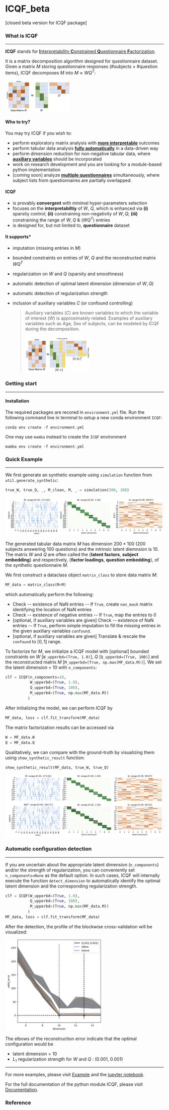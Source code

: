 # ICQF_beta
[closed beta version for ICQF package]

### What is ICQF

---

**ICQF** stands for <u>**I**nterpretability **C**onstrained **Q**uestionnaire **F**actorization</u>. 

It is a matrix decomposition algorithm designed for questionnaire dataset. Given a matrix $M$ storing questionnaire responses (#subjects $\times$ #question items), ICQF decomposes $M$ into $M \approx WQ^T$:

<img src="README.assets/image-20230721094555872.png" alt="image-20230721094555872" style="zoom:20%;" />

#### Who to try?

You may try ICQF if you wish to:

- perform exploratory matrix analysis with **<u>more interpretable</u>** outcomes
- perform tabular data analysis **<u>fully automatically</u>** in a data-driven way
- perform dimension reduction for non-negative tabular data, where **<u>auxiliary variables</u>** should be incorporated
- work on research development and you are looking for a module-based python implementation
- [coming soon] analyze **<u>multiple questionnaires</u>** simultaneously, where subject lists from questionnaires are partially overlapped.

#### ICQF

- is provably **convergent** with minimal hyper-parameters selection
- focuses on the **interpretabiltiy** of $W$, $Q$, which is enhanced via **(i)** sparsity control; **(ii)** constraining non-negativity of $W, Q$; **(iii)** constraining the range of $W, Q$ &  $(WQ^T)$ entries
- is designed for, but not limited to, **questionnaire** dataset

#### It supports*

- imputation (missing entries in $M$)

- bounded constraints on entries of $W$, $Q$ and the reconstructed matrix $WQ^T$

- regularization on $W$ and $Q$ (sparsity and smoothness)

- automatic detection of optimal latent dimension (dimension of $W, Q$)

- automatic detection of regularization strength

- inclusion of auxiliary variables $C$ (or confound controlling)

  > Auxiliary variables ($C$) are known variables to which the variable of interest ($W$) is approximately related. Examples of auxiliary variables such as Age, Sex of subjects, can be modeled by ICQF during the decomposition.
  >
  > <img src="README.assets/image-20230721095253704.png" alt="image-20230721095253704" style="zoom:20%;" />

### Getting start

---

#### Installation

The required packages are recored in `environment.yml` file. Run the following command line in terminal to setup a new conda environment `ICQF`:

```
conda env create -f environment.yml
```

One may use `mamba` instead to create the `ICQF` environment

```
mamba env create -f environment.yml
```

### Quick Example

---

We first generate an synthetic example using `simulation` function from `util.generate_synthetic`:

```python
true_W, true_Q, _, M_clean, M, _ = simulation(200, 100)
```

<img src="README.assets/image-20230721143206049.png" alt="image-20230721143206049" style="zoom:50%;" />

The generated tabular data matrix $M$ has dimension $200 \times 100$ ($200$ subjects answering $100$ questions) and the intrinsic latent diemnsion is $10$.  The matrix $W$ and $Q$ are often called the {**latent factors**, **subject embedding**} and respectively,  {**factor loadings**, **question embedding**}, of the synthetic questionnaire $M$.

We first construct a dataclass object `matrix_class` to store data matrix $M$:

```python
MF_data = matrix_class(M=M)
```

which automatically perform the following:

- Check -- existence of NaN entries -- If `True`, create `nan_mask` matrix identifying the location of NaN entries
- Check -- existence of negative entries -- If `True`, map the entries to $0$
- [optional, if auxiliary variables are given]
  Check -- existence of NaN entries -- If `True`, perform simple imputation to fill the missing entries in the given auxiliary variables `confound`.
- [optional, if auxiliary variables are given]
  Translate & rescale the `confound` to $[0,1]$ range.

To factorize for $M$, we initialize a ICQF model with [optional] bounded constraints on $W$ [`W_upperbd=(True, 1.0)`], $Q$ [`Q_upperbd=(True, 100)`] and the reconstructed matrix $M$ [`M_upperbd=(True, np.max(MF_data.M))`]. We set the latent dimension = 10 with `n_components`: 

```python
clf = ICQF(n_components=10,
           W_upperbd=(True, 1.0),
           Q_upperbd=(True, 100),
           M_upperbd=(True, np.max(MF_data.M))
          )
```

After initializing the model, we can perform ICQF by

```python
MF_data, loss = clf.fit_transform(MF_data)
```

The matrix factorization results can be accessed via

```python
W = MF_data.W
Q = MF_data.Q
```

Qualitatively, we can compare with the ground-truth by visualizing them using `show_synthetic_result` function:

```
show_synthetic_result(MF_data, true_W, true_Q)
```

<img src="README.assets/image-20230721143223896.png" alt="image-20230721143223896" style="zoom:50%;" />

### Automatic configuration detection

---

If you are uncertain about the appropriate latent dimension (`n_components`) and/or the strength of regularization, you can conveniently set `n_components=None` as the default option. In such cases, ICQF will internally execute the function `detect_dimension` to automatically identify the optimal latent dimension and the corresponding regularization strength.

```python
clf = ICQF(W_upperbd=(True, 1.0),
           Q_upperbd=(True, 100),
           M_upperbd=(True, np.max(MF_data.M))
          )
MF_data, loss = clf.fit_transform(MF_data)
```

After the detection, the profile of the blockwise cross-validation will be visualized:

<img src="README.assets/image-20230724102854510.png" alt="image-20230724102854510" style="zoom:30%;" />

The elbows of the reconstruction error indicate that the optimal configuration would be 

- latent dimension = 10
- $L_1$ regularization strength for $W$ and $Q$ : (0.001, 0.001)

---

For more examples, please visit [Example](./EXAMPLE.md) and the [jupyter notebook](./demonstration.ipynb).

For the full documentation of the python module ICQF, please visit [Documentation](./DOCUMENTATION.md).



### Reference

